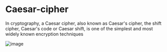 # Caesar-cipher

In cryptography, a Caesar cipher, also known as Caesar's cipher, the shift cipher, 
Caesar's code or Caesar shift, is one of the simplest and most widely known encryption techniques



![image](https://user-images.githubusercontent.com/72288293/156895540-b6de2293-1385-4fe5-bb15-9f27d339ed37.png)

